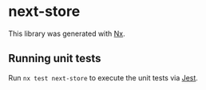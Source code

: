# next-store

This library was generated with [Nx](https://nx.dev).

## Running unit tests

Run `nx test next-store` to execute the unit tests via [Jest](https://jestjs.io).
